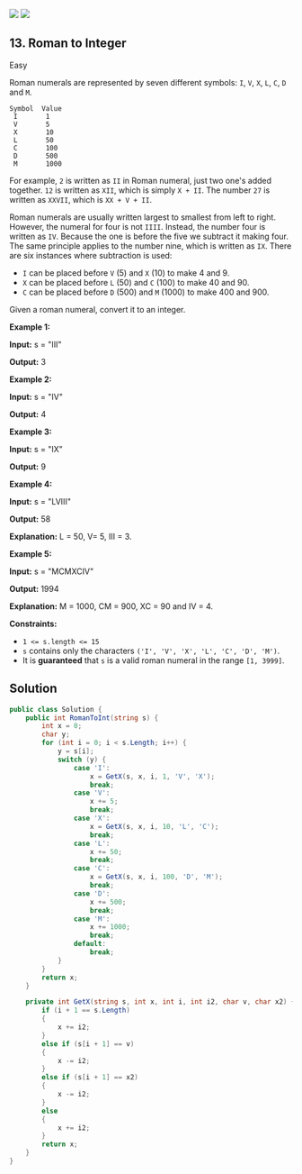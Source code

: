 [![](https://img.shields.io/github/stars/LeetCode-Top-Interview-150/LeetCode-Top-Interview-150?label=Stars&style=flat-square)](https://github.com/LeetCode-Top-Interview-150/LeetCode-Top-Interview-150)
[![](https://img.shields.io/github/forks/LeetCode-Top-Interview-150/LeetCode-Top-Interview-150?label=Fork%20me%20on%20GitHub%20&style=flat-square)](https://github.com/LeetCode-Top-Interview-150/LeetCode-Top-Interview-150/fork)

## 13\. Roman to Integer

Easy

Roman numerals are represented by seven different symbols: `I`, `V`, `X`, `L`, `C`, `D` and `M`.

    Symbol  Value
     I       1
     V       5
     X       10
     L       50
     C       100
     D       500
     M       1000

For example, `2` is written as `II` in Roman numeral, just two one's added together. `12` is written as `XII`, which is simply `X + II`. The number `27` is written as `XXVII`, which is `XX + V + II`.

Roman numerals are usually written largest to smallest from left to right. However, the numeral for four is not `IIII`. Instead, the number four is written as `IV`. Because the one is before the five we subtract it making four. The same principle applies to the number nine, which is written as `IX`. There are six instances where subtraction is used:

*   `I` can be placed before `V` (5) and `X` (10) to make 4 and 9.
*   `X` can be placed before `L` (50) and `C` (100) to make 40 and 90.
*   `C` can be placed before `D` (500) and `M` (1000) to make 400 and 900.

Given a roman numeral, convert it to an integer.

**Example 1:**

**Input:** s = "III"

**Output:** 3 

**Example 2:**

**Input:** s = "IV"

**Output:** 4 

**Example 3:**

**Input:** s = "IX"

**Output:** 9 

**Example 4:**

**Input:** s = "LVIII"

**Output:** 58

**Explanation:** L = 50, V= 5, III = 3. 

**Example 5:**

**Input:** s = "MCMXCIV"

**Output:** 1994

**Explanation:** M = 1000, CM = 900, XC = 90 and IV = 4. 

**Constraints:**

*   `1 <= s.length <= 15`
*   `s` contains only the characters `('I', 'V', 'X', 'L', 'C', 'D', 'M')`.
*   It is **guaranteed** that `s` is a valid roman numeral in the range `[1, 3999]`.

## Solution

```csharp
public class Solution {
    public int RomanToInt(string s) {
        int x = 0;
        char y;
        for (int i = 0; i < s.Length; i++) {
            y = s[i];
            switch (y) {
                case 'I':
                    x = GetX(s, x, i, 1, 'V', 'X');
                    break;
                case 'V':
                    x += 5;
                    break;
                case 'X':
                    x = GetX(s, x, i, 10, 'L', 'C');
                    break;
                case 'L':
                    x += 50;
                    break;
                case 'C':
                    x = GetX(s, x, i, 100, 'D', 'M');
                    break;
                case 'D':
                    x += 500;
                    break;
                case 'M':
                    x += 1000;
                    break;
                default:
                    break;
            }
        }
        return x;
    }

    private int GetX(string s, int x, int i, int i2, char v, char x2) {
        if (i + 1 == s.Length)
        {
            x += i2;
        }
        else if (s[i + 1] == v)
        {
            x -= i2;
        }
        else if (s[i + 1] == x2)
        {
            x -= i2;
        }
        else
        {
            x += i2;
        }
        return x;
    }
}
```